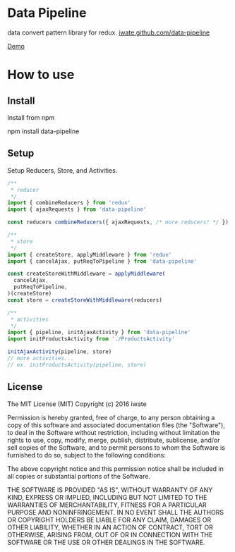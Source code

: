# Data Pipeline
data convert pattern library for redux.
[iwate.github.com/data-pipeline](https://iwate.github.com/data-pipeline)

[Demo](https://iwate.github.com/data-pipeline/demo)

# How to use
## Install
  Install from npm

  npm install data-pipeline

## Setup
Setup Reducers, Store, and Activities.

```js
/**
 * reducer
 */
import { combineReducers } from 'redux'
import { ajaxRequests } from 'data-pipeline'

const reducers combineReducers({ ajaxRequests, /* more reducers! */ })

/**
 * store
 */
import { createStore, applyMiddleware } from 'redux'
import { cancelAjax, putReqToPipeline } from 'data-pipeline'

const createStoreWithMiddleware = applyMiddleware(
  cancelAjax,
  putReqToPipeline,
)(createStore)
const store = createStoreWithMiddleware(reducers)

/**
 * activities
 */
import { pipeline, initAjaxActivity } from 'data-pipeline'
import initProductsActivity from './ProductsActivity'

initAjaxActivity(pipeline, store)
// more activities...
// ex. initProductsActivity(pipeline, store)
```

## License
The MIT License (MIT)
Copyright (c) 2016 iwate

Permission is hereby granted, free of charge, to any person obtaining a copy of this software and associated documentation files (the "Software"), to deal in the Software without restriction, including without limitation the rights to use, copy, modify, merge, publish, distribute, sublicense, and/or sell copies of the Software, and to permit persons to whom the Software is furnished to do so, subject to the following conditions:

The above copyright notice and this permission notice shall be included in all copies or substantial portions of the Software.

THE SOFTWARE IS PROVIDED "AS IS", WITHOUT WARRANTY OF ANY KIND, EXPRESS OR IMPLIED, INCLUDING BUT NOT LIMITED TO THE WARRANTIES OF MERCHANTABILITY, FITNESS FOR A PARTICULAR PURPOSE AND NONINFRINGEMENT. IN NO EVENT SHALL THE AUTHORS OR COPYRIGHT HOLDERS BE LIABLE FOR ANY CLAIM, DAMAGES OR OTHER LIABILITY, WHETHER IN AN ACTION OF CONTRACT, TORT OR OTHERWISE, ARISING FROM, OUT OF OR IN CONNECTION WITH THE SOFTWARE OR THE USE OR OTHER DEALINGS IN THE SOFTWARE.